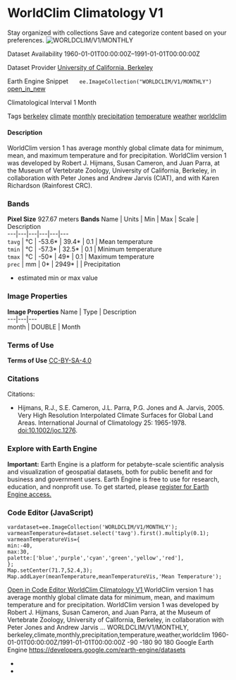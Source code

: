  
#  WorldClim Climatology V1 
Stay organized with collections  Save and categorize content based on your preferences. 
![WORLDCLIM/V1/MONTHLY](https://developers.google.com/earth-engine/datasets/images/WORLDCLIM/WORLDCLIM_V1_MONTHLY_sample.png) 

Dataset Availability
    1960-01-01T00:00:00Z–1991-01-01T00:00:00Z 

Dataset Provider
     [ University of California, Berkeley ](https://www.worldclim.org/) 

Earth Engine Snippet
     `    ee.ImageCollection("WORLDCLIM/V1/MONTHLY")   ` [ open_in_new ](https://code.earthengine.google.com/?scriptPath=Examples:Datasets/WORLDCLIM/WORLDCLIM_V1_MONTHLY) 

Climatological Interval
    1 Month 

Tags
     [berkeley](https://developers.google.com/earth-engine/datasets/tags/berkeley) [climate](https://developers.google.com/earth-engine/datasets/tags/climate) [monthly](https://developers.google.com/earth-engine/datasets/tags/monthly) [precipitation](https://developers.google.com/earth-engine/datasets/tags/precipitation) [temperature](https://developers.google.com/earth-engine/datasets/tags/temperature) [weather](https://developers.google.com/earth-engine/datasets/tags/weather) [worldclim](https://developers.google.com/earth-engine/datasets/tags/worldclim)
#### Description
WorldClim version 1 has average monthly global climate data for minimum, mean, and maximum temperature and for precipitation.
WorldClim version 1 was developed by Robert J. Hijmans, Susan Cameron, and Juan Parra, at the Museum of Vertebrate Zoology, University of California, Berkeley, in collaboration with Peter Jones and Andrew Jarvis (CIAT), and with Karen Richardson (Rainforest CRC).
### Bands
**Pixel Size** 927.67 meters 
**Bands**
Name | Units | Min | Max | Scale | Description  
---|---|---|---|---|---  
`tavg` | °C |  -53.6*  |  39.4*  | 0.1 | Mean temperature  
`tmin` | °C |  -57.3*  |  32.5*  | 0.1 | Minimum temperature  
`tmax` | °C |  -50*  |  49*  | 0.1 | Maximum temperature  
`prec` | mm |  0*  |  2949*  |  | Precipitation  
* estimated min or max value 
### Image Properties
**Image Properties**
Name | Type | Description  
---|---|---  
month | DOUBLE | Month  
### Terms of Use
**Terms of Use**
[CC-BY-SA-4.0](https://spdx.org/licenses/CC-BY-SA-4.0.html)
### Citations
Citations:
  * Hijmans, R.J., S.E. Cameron, J.L. Parra, P.G. Jones and A. Jarvis, 2005. Very High Resolution Interpolated Climate Surfaces for Global Land Areas. International Journal of Climatology 25: 1965-1978. [doi:10.1002/joc.1276](https://doi.org/10.1002/joc.1276).


### Explore with Earth Engine
**Important:** Earth Engine is a platform for petabyte-scale scientific analysis and visualization of geospatial datasets, both for public benefit and for business and government users. Earth Engine is free to use for research, education, and nonprofit use. To get started, please [register for Earth Engine access.](https://console.cloud.google.com/earth-engine)
### Code Editor (JavaScript)
```
vardataset=ee.ImageCollection('WORLDCLIM/V1/MONTHLY');
varmeanTemperature=dataset.select('tavg').first().multiply(0.1);
varmeanTemperatureVis={
min:-40,
max:30,
palette:['blue','purple','cyan','green','yellow','red'],
};
Map.setCenter(71.7,52.4,3);
Map.addLayer(meanTemperature,meanTemperatureVis,'Mean Temperature');
```
[ Open in Code Editor ](https://code.earthengine.google.com/?scriptPath=Examples:Datasets/WORLDCLIM/WORLDCLIM_V1_MONTHLY)
[ WorldClim Climatology V1 ](https://developers.google.com/earth-engine/datasets/catalog/WORLDCLIM_V1_MONTHLY)
WorldClim version 1 has average monthly global climate data for minimum, mean, and maximum temperature and for precipitation. WorldClim version 1 was developed by Robert J. Hijmans, Susan Cameron, and Juan Parra, at the Museum of Vertebrate Zoology, University of California, Berkeley, in collaboration with Peter Jones and Andrew Jarvis …
WORLDCLIM/V1/MONTHLY, berkeley,climate,monthly,precipitation,temperature,weather,worldclim 
1960-01-01T00:00:00Z/1991-01-01T00:00:00Z
-90 -180 90 180 
Google Earth Engine
https://developers.google.com/earth-engine/datasets
  * [ ](https://doi.org/https://www.worldclim.org/)
  * [ ](https://doi.org/https://developers.google.com/earth-engine/datasets/catalog/WORLDCLIM_V1_MONTHLY)


